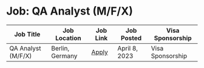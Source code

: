 # Job: QA Analyst (M/F/X)

| Job Title | Job Location | Job Link | Job Posted | Visa Sponsorship |
| --- | --- | --- | --- | --- |
| QA Analyst (M/F/X) | Berlin, Germany | [Apply](https://boards.eu.greenhouse.io/popcore/jobs/4019725101) | April 8, 2023 | Visa Sponsorship |
